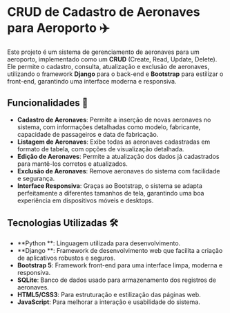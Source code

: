 # CRUD de Cadastro de Aeronaves para Aeroporto ✈️

Este projeto é um sistema de gerenciamento de aeronaves para um aeroporto, implementado como um **CRUD** (Create, Read, Update, Delete). Ele permite o cadastro, consulta, atualização e exclusão de aeronaves, utilizando o framework **Django** para o back-end e **Bootstrap** para estilizar o front-end, garantindo uma interface moderna e responsiva.

## Funcionalidades 🚀

- **Cadastro de Aeronaves**: Permite a inserção de novas aeronaves no sistema, com informações detalhadas como modelo, fabricante, capacidade de passageiros e data de fabricação.
- **Listagem de Aeronaves**: Exibe todas as aeronaves cadastradas em formato de tabela, com opções de visualização detalhada.
- **Edição de Aeronaves**: Permite a atualização dos dados já cadastrados para mantê-los corretos e atualizados.
- **Exclusão de Aeronaves**: Remove aeronaves do sistema com facilidade e segurança.
- **Interface Responsiva**: Graças ao Bootstrap, o sistema se adapta perfeitamente a diferentes tamanhos de tela, garantindo uma boa experiência em dispositivos móveis e desktops.

## Tecnologias Utilizadas 🛠️

- **Python **: Linguagem utilizada para desenvolvimento.
- **Django **: Framework de desenvolvimento web que facilita a criação de aplicativos robustos e seguros.
- **Bootstrap 5**: Framework front-end para uma interface limpa, moderna e responsiva.
- **SQLite**: Banco de dados usado para armazenamento dos registros de aeronaves.
- **HTML5/CSS3**: Para estruturação e estilização das páginas web.
- **JavaScript**: Para melhorar a interação e usabilidade do sistema.

